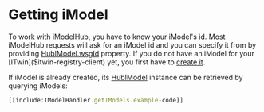 # Getting iModel

To work with iModelHub, you have to know your iModel's id. Most iModelHub requests will ask for an iModel id and you can specify it from by providing [HubIModel.wsgId]($imodelhub-client) property. If you do not have an iModel for your [ITwin]($itwin-registry-client) yet, you first have to [create it](./CreateiModel.md).

If iModel is already created, its [HubIModel]($imodelhub-client) instance can be retrieved by querying iModels:

```ts
[[include:IModelHandler.getIModels.example-code]]
```
